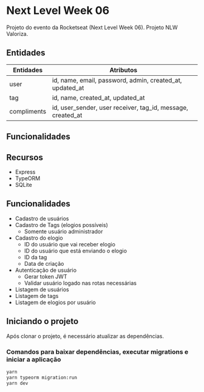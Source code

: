 # Next Level Week 06

Projeto do evento da Rocketseat (Next Level Week 06).
Projeto NLW Valoriza.

## Entidades

| Entidades | Atributos |
| - | - |
| user | id, name, email, password, admin, created_at, updated_at |
| tag | id, name, created_at, updated_at |
| compliments | id, user_sender, user receiver, tag_id, message, created_at |

## Funcionalidades

## Recursos

- Express
- TypeORM
- SQLite

## Funcionalidades

- Cadastro de usuários
- Cadastro de Tags (elogios possíveis)
  - Somente usuário administrador
- Cadastro do elogio
  - ID do usuário que vai receber elogio
  - ID do usuário que está enviando o elogio
  - ID da tag
  - Data de criação
- Autenticação de usuário
  - Gerar token JWT
  - Validar usuário logado nas rotas necessárias
- Listagem de usuários
- Listagem de tags
- Listagem de elogios por usuário

## Iniciando o projeto

Após clonar o projeto, é necessário atualizar as dependências.

### Comandos para baixar dependências, executar migrations e iniciar a aplicação

```bash
yarn
yarn typeorm migration:run
yarn dev
```
